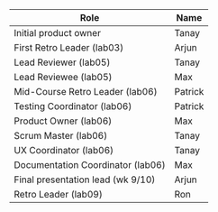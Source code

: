 | Role                             |   Name              |
|----------------------------------|---------------------|   
| Initial product owner            | Tanay                    |
| First Retro Leader (lab03)       | Arjun                    |
| Lead Reviewer (lab05)            | Tanay               |
| Lead Reviewee (lab05)            |      Max               |
| Mid-Course Retro Leader (lab06)  |         Patrick            |
| Testing Coordinator (lab06)      |                Patrick     |
| Product Owner (lab06)            |          Max           |
| Scrum Master (lab06)             |             Tanay        |
| UX Coordinator (lab06)           |                  Tanay   |
| Documentation Coordinator (lab06)|                    Max |
| Final presentation lead (wk 9/10)|                   Arjun  |
| Retro Leader (lab09)             |                   Ron  |
